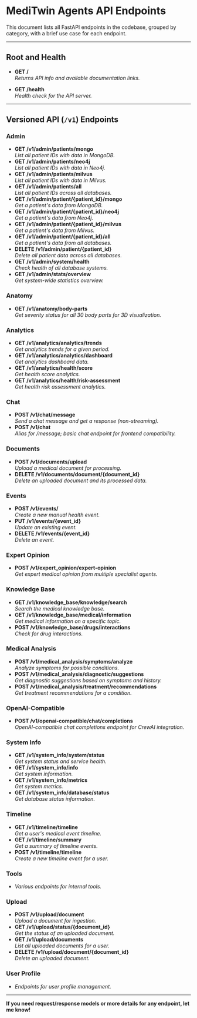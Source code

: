 # MediTwin Agents API Endpoints

This document lists all FastAPI endpoints in the codebase, grouped by category, with a brief use case for each endpoint.

---

## Root and Health

- **GET /**  
  _Returns API info and available documentation links._

- **GET /health**  
  _Health check for the API server._

---

## Versioned API (`/v1`) Endpoints

### Admin
- **GET /v1/admin/patients/mongo**  
  _List all patient IDs with data in MongoDB._
- **GET /v1/admin/patients/neo4j**  
  _List all patient IDs with data in Neo4j._
- **GET /v1/admin/patients/milvus**  
  _List all patient IDs with data in Milvus._
- **GET /v1/admin/patients/all**  
  _List all patient IDs across all databases._
- **GET /v1/admin/patient/{patient_id}/mongo**  
  _Get a patient's data from MongoDB._
- **GET /v1/admin/patient/{patient_id}/neo4j**  
  _Get a patient's data from Neo4j._
- **GET /v1/admin/patient/{patient_id}/milvus**  
  _Get a patient's data from Milvus._
- **GET /v1/admin/patient/{patient_id}/all**  
  _Get a patient's data from all databases._
- **DELETE /v1/admin/patient/{patient_id}**  
  _Delete all patient data across all databases._
- **GET /v1/admin/system/health**  
  _Check health of all database systems._
- **GET /v1/admin/stats/overview**  
  _Get system-wide statistics overview._

### Anatomy
- **GET /v1/anatomy/body-parts**  
  _Get severity status for all 30 body parts for 3D visualization._

### Analytics
- **GET /v1/analytics/analytics/trends**  
  _Get analytics trends for a given period._
- **GET /v1/analytics/analytics/dashboard**  
  _Get analytics dashboard data._
- **GET /v1/analytics/health/score**  
  _Get health score analytics._
- **GET /v1/analytics/health/risk-assessment**  
  _Get health risk assessment analytics._

### Chat
- **POST /v1/chat/message**  
  _Send a chat message and get a response (non-streaming)._ 
- **POST /v1/chat**  
  _Alias for /message; basic chat endpoint for frontend compatibility._

### Documents
- **POST /v1/documents/upload**  
  _Upload a medical document for processing._
- **DELETE /v1/documents/document/{document_id}**  
  _Delete an uploaded document and its processed data._

### Events
- **POST /v1/events/**  
  _Create a new manual health event._
- **PUT /v1/events/{event_id}**  
  _Update an existing event._
- **DELETE /v1/events/{event_id}**  
  _Delete an event._

### Expert Opinion
- **POST /v1/expert_opinion/expert-opinion**  
  _Get expert medical opinion from multiple specialist agents._

### Knowledge Base
- **GET /v1/knowledge_base/knowledge/search**  
  _Search the medical knowledge base._
- **GET /v1/knowledge_base/medical/information**  
  _Get medical information on a specific topic._
- **POST /v1/knowledge_base/drugs/interactions**  
  _Check for drug interactions._

### Medical Analysis
- **POST /v1/medical_analysis/symptoms/analyze**  
  _Analyze symptoms for possible conditions._
- **POST /v1/medical_analysis/diagnostic/suggestions**  
  _Get diagnostic suggestions based on symptoms and history._
- **POST /v1/medical_analysis/treatment/recommendations**  
  _Get treatment recommendations for a condition._

### OpenAI-Compatible
- **POST /v1/openai-compatible/chat/completions**  
  _OpenAI-compatible chat completions endpoint for CrewAI integration._

### System Info
- **GET /v1/system_info/system/status**  
  _Get system status and service health._
- **GET /v1/system_info/info**  
  _Get system information._
- **GET /v1/system_info/metrics**  
  _Get system metrics._
- **GET /v1/system_info/database/status**  
  _Get database status information._

### Timeline
- **GET /v1/timeline/timeline**  
  _Get a user's medical event timeline._
- **GET /v1/timeline/summary**  
  _Get a summary of timeline events._
- **POST /v1/timeline/timeline**  
  _Create a new timeline event for a user._

### Tools
- _Various endpoints for internal tools._

### Upload
- **POST /v1/upload/document**  
  _Upload a document for ingestion._
- **GET /v1/upload/status/{document_id}**  
  _Get the status of an uploaded document._
- **GET /v1/upload/documents**  
  _List all uploaded documents for a user._
- **DELETE /v1/upload/document/{document_id}**  
  _Delete an uploaded document._

### User Profile
- _Endpoints for user profile management._

---

**If you need request/response models or more details for any endpoint, let me know!** 